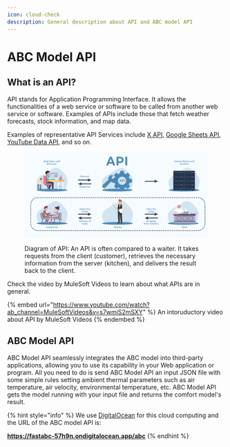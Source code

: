 ```yaml
---
icon: cloud-check
description: General description about API and ABC model API
---
```


# ABC Model API

## What is an API?

API stands for Application Programming Interface. It allows the functionalities of a web service or software to be called from another web service or software. Examples of APIs include those that fetch weather forecasts, stock information, and map data.&#x20;

Examples of representative API Services include [X API](https://developer.x.com/en/products/twitter-api), [Google Sheets API](https://developers.google.com/sheets/api/reference/rest), [YouTube Data API](https://developers.google.com/youtube/v3), and so on.

<figure><img src="../../.gitbook/assets/What-is-an-API.png" alt=""><figcaption><p>Diagram of API: An API is often compared to a waiter. It takes requests from the client (customer), retrieves the necessary information from the server (kitchen), and delivers the result back to the client.</p></figcaption></figure>

Check the video by MuleSoft Videos to learn about what APIs are in general.

{% embed url="https://www.youtube.com/watch?ab_channel=MuleSoftVideos&v=s7wmiS2mSXY" %}
An intoruductory video about API by MuleSoft Videos
{% endembed %}

## ABC Model API

ABC Model API seamlessly integrates the ABC model into third-party applications, allowing you to use its capability in your Web application or program. All you need to do is send ABC Model API an input JSON file with some simple rules setting ambient thermal parameters such as air temperature, air velocity, environmental temperature, etc. ABC Model API gets the model running with your input file and returns the comfort model's result.

{% hint style="info" %}
We use [DigitalOcean](https://www.digitalocean.com/) for this cloud computing and the URL of the ABC model API is:&#x20;

**https://fastabc-57h9n.ondigitalocean.app/abc**
{% endhint %}
